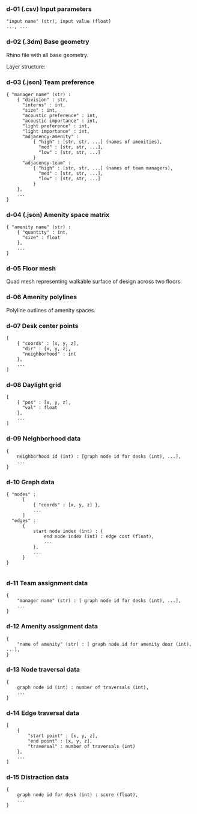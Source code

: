 ### d-01 (.csv) Input parameters

```
"input name" (str), input value (float)
..., ...
```

### d-02 (.3dm) Base geometry

Rhino file with all base geometry.

Layer structure:

### d-03 (.json) Team preference

```
{ "manager name" (str) : 
    { "division" : str, 
      "interns" : int,
      "size" : int,
      "acoustic preference" : int,
      "acoustic importance" : int,
      "light preference" : int,
      "light importance" : int,
      "adjacency-amenity" : 
          { "high" : [str, str, ...] (names of amenities),
            "med" : [str, str, ...],
            "low" : [str, str, ...]
          }
      "adjacency-team" : 
          { "high" : [str, str, ...] (names of team managers),
            "med" : [str, str, ...],
            "low" : [str, str, ...]
          }
    },
    ...
}
```

### d-04 (.json) Amenity space matrix

```
{ "amenity name" (str) :
    { "quantity" : int,
      "size" : float
    },
    ...
}
```

### d-05 Floor mesh

Quad mesh representing walkable surface of design across two floors.

### d-06 Amenity polylines

Polyline outlines of amenity spaces.

### d-07 Desk center points

```
[ 
    { "coords" : [x, y, z],
      "dir" : [x, y, z],
      "neighborhood" : int
    },
    ...
]
```

### d-08 Daylight grid

```
[
    { "pos" : [x, y, z],
      "val" : float
    },
    ...
]
```

### d-09 Neighborhood data

```
{ 
    neighborhood id (int) : [graph node id for desks (int), ...],
    ...
}
```

### d-10 Graph data

```
{ "nodes" :
      [
          { "coords" : [x, y, z] },
          ...
      ]
  "edges" :
      {
          start node index (int) : { 
              end node index (int) : edge cost (float),
              ...
          },
          ...
      }
}
          
```

### d-11 Team assignment data

```
{
    "manager name" (str) : [ graph node id for desks (int), ...],
    ...
}
```

### d-12 Amenity assignment data

```
{
    "name of amenity" (str) : [ graph node id for amenity door (int), ...],
}
```

### d-13 Node traversal data

```
{
    graph node id (int) : number of traversals (int),
    ...
}
```

### d-14 Edge traversal data

```
[
    {
        "start point" : [x, y, z],
        "end point" : [x, y, z],
        "traversal" : number of traversals (int)
    },
    ...
]
```

### d-15 Distraction data

```
{
    graph node id for desk (int) : score (float),
    ...
}
```
